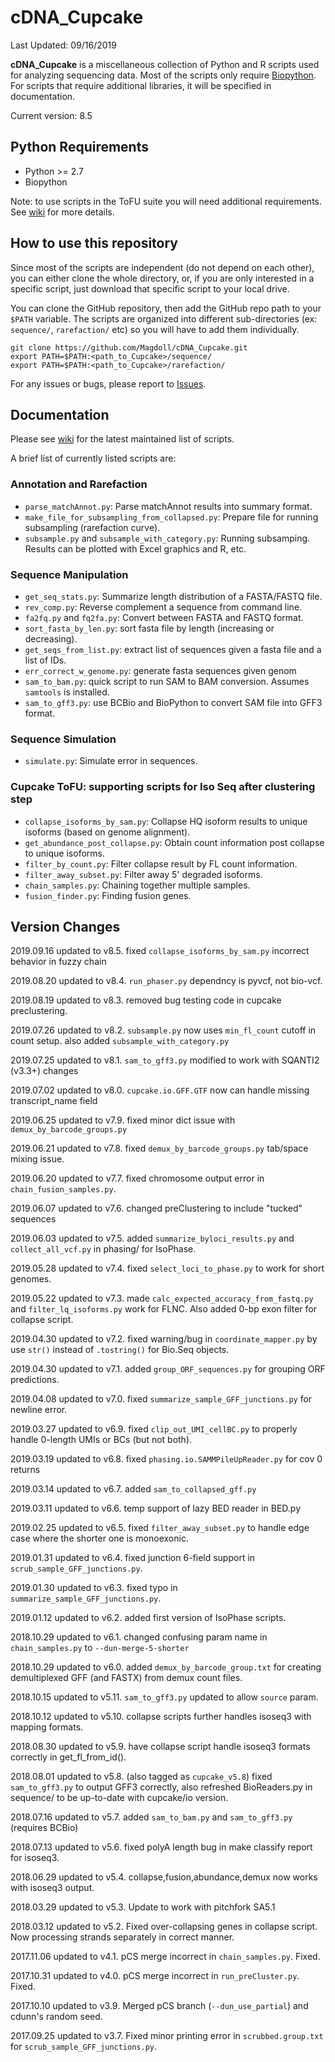 # cDNA_Cupcake

Last Updated: 09/16/2019

**cDNA_Cupcake** is a miscellaneous collection of Python and R scripts used for analyzing sequencing data. Most of the scripts only require [Biopython](http://biopython.org/wiki/Download). For scripts that require additional libraries, it will be specified in documentation.

Current version: 8.5

## Python Requirements
* Python >= 2.7
* Biopython 

Note: to use scripts in the ToFU suite you will need additional requirements. See [wiki](https://github.com/Magdoll/cDNA_Cupcake/wiki/Cupcake-ToFU%3A-supporting-scripts-for-Iso-Seq-after-clustering-step) for more details.

## How to use this repository

Since most of the scripts are independent (do not depend on each other), you can either clone the whole directory, or, if you are only interested in a specific script, just download that specific script to your local drive.

You can clone the GitHub repository, then add the GitHub repo path to your `$PATH` variable. The scripts are organized into different sub-directories (ex: `sequence/`, `rarefaction/` etc) so you will have to add them individually.

```
git clone https://github.com/Magdoll/cDNA_Cupcake.git
export PATH=$PATH:<path_to_Cupcake>/sequence/
export PATH=$PATH:<path_to_Cupcake>/rarefaction/
```


For any issues or bugs, please report to [Issues](https://github.com/Magdoll/cDNA_Cupcake/issues).

## Documentation

Please see [wiki](https://github.com/Magdoll/cDNA_Cupcake/wiki) for the latest maintained list of scripts.

A brief list of currently listed scripts are:

### Annotation and Rarefaction
* `parse_matchAnnot.py`: Parse matchAnnot results into summary format.
* `make_file_for_subsampling_from_collapsed.py`: Prepare file for running subsampling (rarefaction curve).
* `subsample.py` and `subsample_with_category.py`: Running subsamping. Results can be plotted with Excel graphics and R, etc.

### Sequence Manipulation
* `get_seq_stats.py`: Summarize length distribution of a FASTA/FASTQ file.
* `rev_comp.py`: Reverse complement a sequence from command line.
* `fa2fq.py` and `fq2fa.py`: Convert between FASTA and FASTQ format.
* `sort_fasta_by_len.py`: sort fasta file by length (increasing or decreasing).
* `get_seqs_from_list.py`: extract list of sequences given a fasta file and a list of IDs.
* `err_correct_w_genome.py`: generate fasta sequences given genom
* `sam_to_bam.py`: quick script to run SAM to BAM conversion. Assumes `samtools` is installed.
* `sam_to_gff3.py`: use BCBio and BioPython to convert SAM file into GFF3 format. 


### Sequence Simulation
* `simulate.py`: Simulate error in sequences.

### Cupcake ToFU: supporting scripts for Iso Seq after clustering step
* `collapse_isoforms_by_sam.py`: Collapse HQ isoform results to unique isoforms (based on genome alignment).
* `get_abundance_post_collapse.py`: Obtain count information post collapse to unique isoforms.
* `filter_by_count.py`: Filter collapse result by FL count information.
* `filter_away_subset.py`: Filter away 5' degraded isoforms.
* `chain_samples.py`: Chaining together multiple samples.
* `fusion_finder.py`: Finding fusion genes.


## Version Changes

2019.09.16 updated to v8.5. fixed `collapse_isoforms_by_sam.py` incorrect behavior in fuzzy chain

2019.08.20 updated to v8.4. `run_phaser.py` dependncy is pyvcf, not bio-vcf.

2019.08.19 updated to v8.3. removed bug testing code in cupcake preclustering.

2019.07.26 updated to v8.2. `subsample.py` now uses `min_fl_count` cutoff in count setup. also added `subsample_with_category.py`

2019.07.25 updated to v8.1. `sam_to_gff3.py` modified to work with SQANTI2 (v3.3+) changes

2019.07.02 updated to v8.0. `cupcake.io.GFF.GTF` now can handle missing transcript_name field

2019.06.25 updated to v7.9. fixed minor dict issue with `demux_by_barcode_groups.py`

2019.06.21 updated to v7.8. fixed `demux_by_barcode_groups.py` tab/space mixing issue.

2019.06.20 updated to v7.7. fixed chromosome output error in `chain_fusion_samples.py`.

2019.06.07 updated to v7.6. changed preClustering to include "tucked" sequences

2019.06.03 updated to v7.5. added `summarize_byloci_results.py` and `collect_all_vcf.py` in phasing/ for IsoPhase.

2019.05.28 updated to v7.4. fixed `select_loci_to_phase.py` to work for short genomes.

2019.05.22 updated to v7.3. made `calc_expected_accuracy_from_fastq.py` and `filter_lq_isoforms.py` work for FLNC. Also added 0-bp exon filter for collapse script.

2019.04.30 updated to v7.2. fixed warning/bug in `coordinate_mapper.py` by use `str()` instead of `.tostring()` for Bio.Seq objects.

2019.04.30 updated to v7.1. added `group_ORF_sequences.py` for grouping ORF predictions.

2019.04.08 updated to v7.0. fixed `summarize_sample_GFF_junctions.py` for newline error.

2019.03.27 updated to v6.9. fixed `clip_out_UMI_cellBC.py` to properly handle 0-length UMIs or BCs (but not both).

2019.03.19 updated to v6.8. fixed `phasing.io.SAMMPileUpReader.py` for cov 0 returns

2019.03.14 updated to v6.7. added `sam_to_collapsed_gff.py`

2019.03.11 updated to v6.6. temp support of lazy  BED reader in BED.py

2019.02.25 updated to v6.5. fixed `filter_away_subset.py` to handle edge case where the shorter one is monoexonic.

2019.01.31 updated to v6.4. fixed junction 6-field support in `scrub_sample_GFF_junctions.py`. 

2019.01.30 updated to v6.3. fixed typo in `summarize_sample_GFF_junctions.py`.

2019.01.12 updated to v6.2. added first version of IsoPhase scripts.

2018.10.29 updated to v6.1. changed confusing param name in `chain_samples.py` to `--dun-merge-5-shorter`

2018.10.29 updated to v6.0. added `demux_by_barcode_group.txt` for creating demultiplexed GFF (and FASTX) from demux count files.

2018.10.15 updated to v5.11. `sam_to_gff3.py` updated to allow `source` param.

2018.10.12 updated to v5.10. collapse scripts further handles isoseq3 with mapping formats.

2018.08.30 updated to v5.9. have collapse script handle isoseq3 formats correctly in get_fl_from_id().

2018.08.01 updated to v5.8. (also tagged as `cupcake_v5.8`) fixed `sam_to_gff3.py` to output GFF3 correctly, also refreshed BioReaders.py in sequence/ to be up-to-date with cupcake/io version.

2018.07.16 updated to v5.7. added `sam_to_bam.py` and `sam_to_gff3.py` (requires BCBio)

2018.07.13 updated to v5.6. fixed polyA length bug in make classify report for isoseq3.

2018.06.29 updated to v5.4. collapse,fusion,abundance,demux now works with isoseq3 output. 

2018.03.29 updated to v5.3. Update to work with pitchfork SA5.1

2018.03.12 updated to v5.2. Fixed over-collapsing genes in collapse script. Now processing strands separately in correct manner.

2017.11.06 updated to v4.1. pCS merge incorrect in `chain_samples.py`. Fixed.

2017.10.31 updated to v4.0. pCS merge incorrect in `run_preCluster.py`. Fixed.

2017.10.10 updated to v3.9. Merged pCS branch (`--dun_use_partial`) and cdunn's random seed.

2017.09.25 updated to v3.7. Fixed minor printing error in `scrubbed.group.txt` for `scrub_sample_GFF_junctions.py`. 
